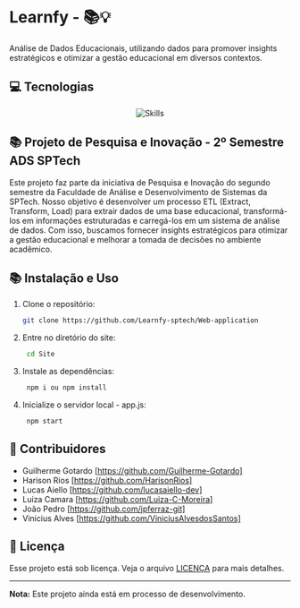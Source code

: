 # Learnfy - 📚💡

Análise de Dados Educacionais, utilizando dados para promover insights estratégicos e otimizar a gestão educacional em diversos contextos.

## 💻 Tecnologias

<div align="center">
  <img src="https://skillicons.dev/icons?i=html,css,js,nodejs,mysql,github,java,docker,git" alt="Skills" />
  <br />
</div>

## 📚 Projeto de Pesquisa e Inovação - 2º Semestre ADS SPTech

Este projeto faz parte da iniciativa de Pesquisa e Inovação do segundo semestre da Faculdade de Análise e Desenvolvimento de Sistemas da SPTech. Nosso objetivo é desenvolver um processo ETL (Extract, Transform, Load) para extrair dados de uma base educacional, transformá-los em informações estruturadas e carregá-los em um sistema de análise de dados. Com isso, buscamos fornecer insights estratégicos para otimizar a gestão educacional e melhorar a tomada de decisões no ambiente acadêmico.

## 📚 Instalação e Uso

1. Clone o repositório:
    ```bash
    git clone https://github.com/Learnfy-sptech/Web-application
    ```

2. Entre no diretório do site:
   ```bash
    cd Site
    ```
3. Instale as dependências:
   ```bash
    npm i ou npm install
    ```
4. Inicialize o servidor local - app.js:
   ```bash
    npm start
    ```
  
## 🤝 Contribuidores

- Guilherme Gotardo [https://github.com/Guilherme-Gotardo]
- Harison Rios [https://github.com/HarisonRios]
- Lucas Aiello [https://github.com/lucasaiello-dev]
- Luiza Camara [https://github.com/Luiza-C-Moreira]
- João Pedro [https://github.com/jpferraz-git]
- Vinicius Alves [https://github.com/ViniciusAlvesdosSantos]



## 📝 Licença

Esse projeto está sob licença. Veja o arquivo [LICENÇA](LICENSE.md) para mais detalhes.

---
**Nota:** Este projeto ainda está em processo de desenvolvimento.
